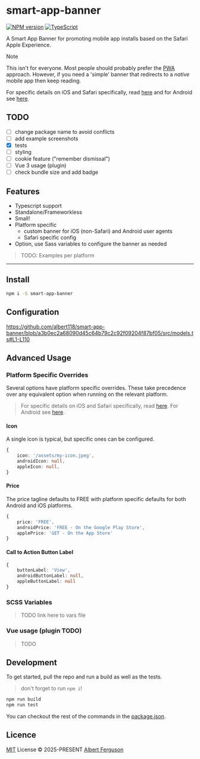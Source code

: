 # smart-app-banner

[![NPM version](https://img.shields.io/npm/v/smart-app-banner?color=a1b858&label=)](https://www.npmjs.com/package/smart-app-banner) [![TypeScript](https://img.shields.io/badge/%3C%2F%3E-TypeScript-%230074c1.svg)](http://www.typescriptlang.org/)

A Smart App Banner for promoting mobile app installs based on the Safari Apple Experience.

> [!NOTE]
> This isn't for everyone. Most people should probably prefer the [PWA](https://developer.mozilla.org/en-US/docs/Web/Progressive_web_apps) approach. However, if you need a 'simple' banner that redirects to a _native_ mobile app then keep reading.
>
> For specific details on iOS and Safari specifically, read [here](https://developer.apple.com/documentation/webkit/promoting-apps-with-smart-app-banners) and for Android see [here](https://developer.chrome.com/blog/app-install-banners-native/).

## TODO

- [ ] change package name to avoid conflicts
- [ ] add example screenshots
- [x] tests
- [ ] styling
- [ ] cookie feature ("remember dismissal")
- [ ] Vue 3 usage (plugin)
- [ ] check bundle size and add badge

## Features

- Typescript support
- Standalone/Frameworkless
- Small!
- Platform specific
  - custom banner for iOS (non-Safari) and Android user agents
  - Safari specific config
- Option, use Sass variables to configure the banner as needed

> TODO: Examples per platform

---

## Install

```sh
npm i -S smart-app-banner
```

## Configuration

<https://github.com/albert118/smart-app-banner/blob/a3b0ec2a68090d45c64b79c2c92f09204f87bf05/src/models.ts#L1-L110>

## Advanced Usage

### Platform Specific Overrides

Several options have platform specific overrides. These take precedence over any equivalent option when running on the relevant platform.

> For specific details on iOS and Safari specifically, read [here](https://developer.apple.com/documentation/webkit/promoting-apps-with-smart-app-banners). For Android see [here](https://developer.chrome.com/blog/app-install-banners-native/).

#### Icon

A single icon is typical, but specific ones can be configured.

```ts
{
    icon: '/assets/my-icon.jpeg',
    androidIcon: null,
    appleIcon: null,
}
```

#### Price

The price tagline defaults to FREE with platform specific defaults for both Android and iOS platforms.

```ts
{
    price: 'FREE',
    androidPrice: 'FREE - On the Google Play Store',
    applePrice: 'GET - On the App Store'
}
```

#### Call to Action Button Label

```ts
{
    buttonLabel: 'View',
    androidButtonLabel: null,
    appleButtonLabel: null
}
```

### SCSS Variables

> TODO link here to vars file

### Vue usage (plugin TODO)

> TODO

## Development

To get started, pull the repo and run a build as well as the tests.

> don't forget to run `npm i`!

```ts
npm run build
npm run test
```

You can checkout the rest of the commands in the [package.json](./package.json).

## Licence

[MIT](./LICENSE) License © 2025-PRESENT [Albert Ferguson](https://github.com/albert118/)
